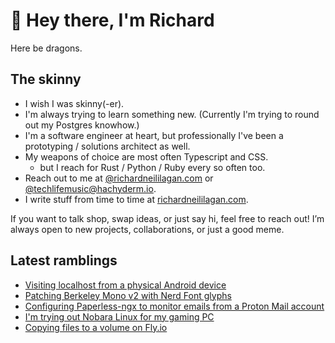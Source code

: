 # 👋 Hey there, I'm Richard

Here be dragons.

## The skinny

- I wish I was skinny(-er).
- I'm always trying to learn something new. (Currently I'm trying to round out my Postgres knowhow.)
- I'm a software engineer at heart, but professionally I've been a prototyping / solutions architect as well.
- My weapons of choice are most often Typescript and CSS.
  - but I reach for Rust / Python / Ruby every so often too.
- Reach out to me at [@richardneililagan.com][bluesky] or [@techlifemusic@hachyderm.io][mastodon].
- I write stuff from time to time at [richardneililagan.com][website].

If you want to talk shop, swap ideas, or just say hi, feel free to reach out! I’m always open to new projects, collaborations, or just a good meme.

## Latest ramblings

<!-- BLOG-POST-LIST:START -->
- [Visiting localhost from a physical Android device](https://richardneililagan.com/posts/visit-localhost-android-device/)
- [Patching Berkeley Mono v2 with Nerd Font glyphs](https://richardneililagan.com/posts/patching-berkeley-mono-v2-nerd-fonts/)
- [Configuring Paperless-ngx to monitor emails from a Proton Mail account](https://richardneililagan.com/posts/paperless-ngx-with-proton-mail/)
- [I&#39;m trying out Nobara Linux for my gaming PC](https://richardneililagan.com/posts/nobara-linux-gaming/)
- [Copying files to a volume on Fly.io](https://richardneililagan.com/posts/copying-files-to-fly-io-volume/)
<!-- BLOG-POST-LIST:END -->

[bluesky]: https://bsky.app/profile/richardneililagan.com
[mastodon]: https://hachyderm.io/@techlifemusic
[website]: https://richardneililagan.com
